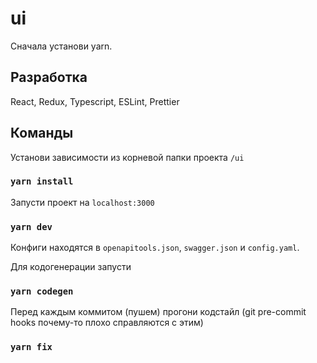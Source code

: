 # ui

Сначала установи yarn.

## Разработка

React, Redux, Typescript, ESLint, Prettier

## Команды

Установи зависимости из корневой папки проекта `/ui`

### `yarn install`

Запусти проект на `localhost:3000`

### `yarn dev`

Конфиги находятся в `openapitools.json`, `swagger.json` и `config.yaml`.

Для кодогенерации запусти

### `yarn codegen`

Перед каждым коммитом (пушем) прогони кодстайл (git pre-commit hooks почему-то плохо справляются с этим)

### `yarn fix`
